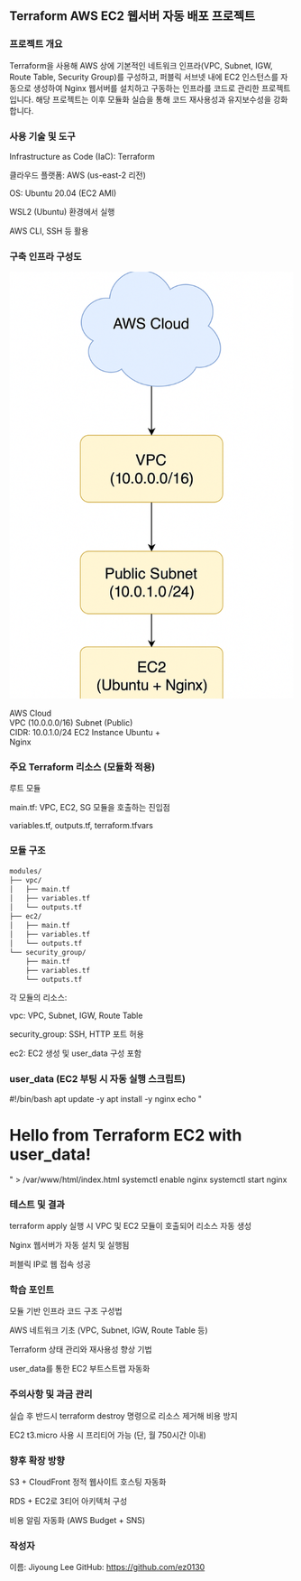 ## Terraform AWS EC2 웹서버 자동 배포 프로젝트

### 프로젝트 개요

Terraform을 사용해 AWS 상에 기본적인 네트워크 인프라(VPC, Subnet, IGW, Route Table, Security Group)를 구성하고, 퍼블릭 서브넷 내에 EC2 인스턴스를 자동으로 생성하여 Nginx 웹서버를 설치하고 구동하는 인프라를 코드로 관리한 프로젝트입니다. 해당 프로젝트는 이후 모듈화 실습을 통해 코드 재사용성과 유지보수성을 강화합니다.

### 사용 기술 및 도구

Infrastructure as Code (IaC): Terraform

클라우드 플랫폼: AWS (us-east-2 리전)

OS: Ubuntu 20.04 (EC2 AMI)

WSL2 (Ubuntu) 환경에서 실행

AWS CLI, SSH 등 활용

### 구축 인프라 구성도
![Infrastructure Diagram](infra-diagram.png)

  AWS Cloud    
      VPC (10.0.0.0/16)
         Subnet (Public)  
         CIDR: 10.0.1.0/24 
            EC2 Instance 
            Ubuntu +    
            Nginx       

### 주요 Terraform 리소스 (모듈화 적용)

루트 모듈

main.tf: VPC, EC2, SG 모듈을 호출하는 진입점

variables.tf, outputs.tf, terraform.tfvars

### 모듈 구조
```text
modules/
├── vpc/
│   ├── main.tf
│   ├── variables.tf
│   └── outputs.tf
├── ec2/
│   ├── main.tf
│   ├── variables.tf
│   └── outputs.tf
└── security_group/
    ├── main.tf
    ├── variables.tf
    └── outputs.tf
```

각 모듈의 리소스:

vpc: VPC, Subnet, IGW, Route Table

security_group: SSH, HTTP 포트 허용

ec2: EC2 생성 및 user_data 구성 포함

### user_data (EC2 부팅 시 자동 실행 스크립트)

#!/bin/bash
apt update -y
apt install -y nginx
echo "<h1>Hello from Terraform EC2 with user_data!</h1>" > /var/www/html/index.html
systemctl enable nginx
systemctl start nginx

### 테스트 및 결과

terraform apply 실행 시 VPC 및 EC2 모듈이 호출되어 리소스 자동 생성

Nginx 웹서버가 자동 설치 및 실행됨

퍼블릭 IP로 웹 접속 성공

### 학습 포인트

모듈 기반 인프라 코드 구조 구성법

AWS 네트워크 기초 (VPC, Subnet, IGW, Route Table 등)

Terraform 상태 관리와 재사용성 향상 기법

user_data를 통한 EC2 부트스트랩 자동화

### 주의사항 및 과금 관리

실습 후 반드시 terraform destroy 명령으로 리소스 제거해 비용 방지

EC2 t3.micro 사용 시 프리티어 가능 (단, 월 750시간 이내)

### 향후 확장 방향

S3 + CloudFront 정적 웹사이트 호스팅 자동화

RDS + EC2로 3티어 아키텍처 구성

비용 알림 자동화 (AWS Budget + SNS)

### 작성자

이름: Jiyoung Lee
GitHub: https://github.com/ez0130
